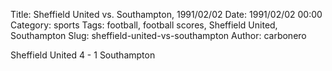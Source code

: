 Title: Sheffield United vs. Southampton, 1991/02/02
Date: 1991/02/02 00:00
Category: sports
Tags: football, football scores, Sheffield United, Southampton
Slug: sheffield-united-vs-southampton
Author: carbonero


Sheffield United 4 - 1 Southampton
